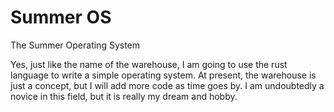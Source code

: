 # Summer OS
The Summer Operating System

Yes, just like the name of the warehouse, I am going to use the rust language to write a simple operating system. At present, the warehouse is just a concept, but I will add more code as time goes by. I am undoubtedly a novice in this field, but it is really my dream and hobby.
